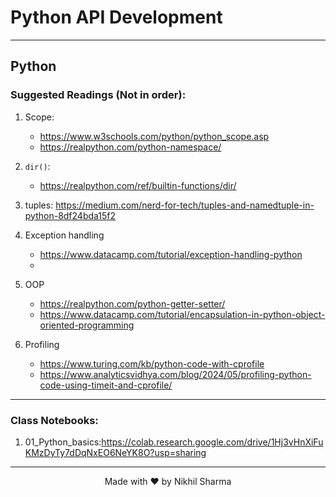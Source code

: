 # Python API Development
----

## Python
### Suggested Readings (Not in order):
1. Scope:
    - https://www.w3schools.com/python/python_scope.asp
    - https://realpython.com/python-namespace/
2. `dir()`:
    - https://realpython.com/ref/builtin-functions/dir/
3. tuples: https://medium.com/nerd-for-tech/tuples-and-namedtuple-in-python-8df24bda15f2

4. Exception handling
    - https://www.datacamp.com/tutorial/exception-handling-python
    - 

5. OOP
    - https://realpython.com/python-getter-setter/
    - https://www.datacamp.com/tutorial/encapsulation-in-python-object-oriented-programming 

6. Profiling
    - https://www.turing.com/kb/python-code-with-cprofile
    - https://www.analyticsvidhya.com/blog/2024/05/profiling-python-code-using-timeit-and-cprofile/ 


---
### Class Notebooks:
1. 01_Python_basics:https://colab.research.google.com/drive/1Hj3vHnXiFuKMzDyTy7dDqNxEO6NeYK8O?usp=sharing


---
<div align="center">
Made with ❤️ by Nikhil Sharma
</div>